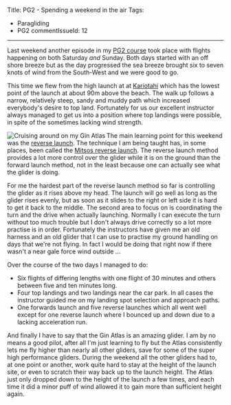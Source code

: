 Title: PG2 - Spending a weekend in the air
Tags:
  - Paragliding
  - PG2
commentIssueId: 12
---

Last weekend another episode in my [PG2 course](/tags/PG2.html) took place with flights happening on both Saturday _and_ Sunday. Both days started with an off shore breeze but as the day progressed the sea breeze brought six to seven knots of wind from the South-West and we were good to go.

This time we flew from the high launch at at [Kariotahi](http://en.wikipedia.org/wiki/Kariotahi_Beach) which has the lowest point of the launch at about 90m above the beach. The walk up follows a narrow, relatively steep, sandy and muddy path which increased everybody's desire to top land. Fortunately for us our excellent instructor always managed to get us into a position where top landings were possible, in spite of the sometimes lacking wind strength.

<img align="left" alt="Cruising around on my Gin Atlas" src="/images/paragliding/paraglide_0006.JPG" />

The main learning point for this weekend was the [reverse launch](http://en.wikipedia.org/wiki/Paragliding#Reverse_launch). The technique I am being taught has, in some places, been called the [Mitsos reverse launch](http://sydneyparagliding.com/flying-techniques/the-effortless-reverse-launch-technique/). The reverse launch method provides a lot more control over the glider while it is on the ground than the forward launch method, not in the least because one can actually see what the glider is doing.

For me the hardest part of the reverse launch method so far is controlling the glider as it rises above my head. The launch will go well as long as the glider rises evenly, but as soon as it slides to the right or left side it is hard to get it back to the middle. The second area to focus on is coordinating the turn and the drive when actually launching. Normally I can execute the turn without too much trouble but I don't always drive correctly so a lot more practise is in order. Fortunately the instructors have given me an old harness and an old glider that I can use to practise my ground handling on days that we're not flying. In fact I would be doing that right now if there wasn't a near gale force wind outside ...

Over the course of the two days I managed to do:

* Six flights of differing lengths with one flight of 30 minutes and others between five and ten minutes long.
* Four top landings and two landings near the car park. In all cases the instructor guided me on my landing spot selection and approach paths.
* One forwards launch and five reverse launches which all went well except for one reverse launch where I bounced up and down due to a lacking acceleration run.

And finally I have to say that the Gin Atlas is an amazing glider. I am by no means a good pilot, after all I'm just learning to fly but the Atlas consistently lets me fly higher than nearly all other gliders, save for some of the super high performance gliders. During the weekend all the other gliders had to, at one point or another, work quite hard to stay at the height of the launch site, or even to scratch their way back up to the launch height. The Atlas just only dropped down to the height of the launch a few times, and each time it did a minor puff of wind allowed it to gain more than sufficient height again.

